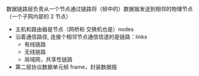 数据链路层负责从一个节点通过链路将（帧中的）数据报发送到相邻的物理节点（一个子网内部的 2 节点）

- 主机和路由器是节点（网桥和 交换机也是）nodes 
- 沿着通信路径, 连接个相邻节点通信信道的是链路：links 
	- 有线链路 
	- 无线链路 
	- 局域网，共享性链路 
- 第二层协议数据单元帧 frame，封装数据报
